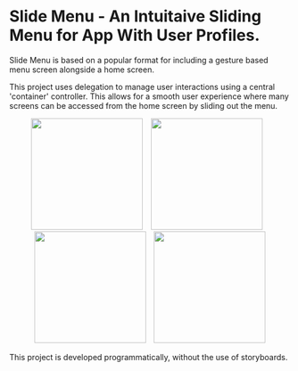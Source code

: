 # Slide Menu - An Intuitaive Sliding Menu for App With User Profiles.
Slide Menu is based on a popular format for including a gesture based menu screen alongside a home screen.

This project uses delegation to manage user interactions using a central 'container' controller. This allows for a smooth user experience where many screens can be accessed from the home screen by sliding out the menu.

<p align="center">
<img src="https://github.com/jack-a-smith/iOS_sliding_menu/blob/master/readme_images/home.PNG" width="200"> &ensp; <img src="https://github.com/jack-a-smith/iOS_sliding_menu/blob/master/readme_images/part_slide.PNG" width="200"> &ensp; <img src="https://github.com/jack-a-smith/iOS_sliding_menu/blob/master/readme_images/full_slide.PNG" width="200"> &ensp; <img src="https://github.com/jack-a-smith/iOS_sliding_menu/blob/master/readme_images/profile.PNG" width="200">
</p>

This project is developed programmatically, without the use of storyboards.

